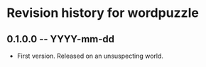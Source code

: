 # Revision history for wordpuzzle

## 0.1.0.0 -- YYYY-mm-dd

* First version. Released on an unsuspecting world.
